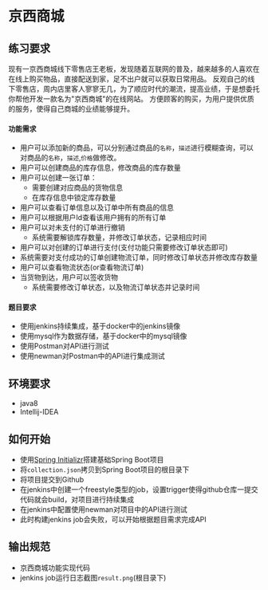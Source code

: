 # 京西商城

## 练习要求
现有一京西商城线下零售店王老板，发现随着互联网的普及，越来越多的人喜欢在在线上购买物品，直接配送到家，足不出户就可以获取日常用品。
反观自己的线下零售店，周内店里客人寥寥无几，为了顺应时代的潮流，提高业绩，于是想委托你帮他开发一款名为"京西商城"的在线网站。
方便顾客的购买，为用户提供优质的服务，使得自己商城的业绩能够提升。

#### 功能需求
- 用户可以添加新的商品，可以分别通过商品的`名称`，`描述`进行模糊查询，可以对商品的`名称`，`描述`,`价格`做修改。
- 用户可以创建商品的库存信息，修改商品的库存数量
- 用户可以创建一张订单：
  - 需要创建对应商品的货物信息
  - 在库存信息中锁定库存数量
- 用户可以查看订单信息以及订单中所有商品的信息 
- 用户可以根据用户Id查看该用户拥有的所有订单
- 用户可以对未支付的订单进行撤销
  - 系统需要解锁库存数量，并修改订单状态，记录相应时间
- 用户可以对创建的订单进行支付(支付功能只需要修改订单状态即可)
- 系统需要对支付成功的订单创建物流订单，同时修改订单状态并修改库存数量
- 用户可以查看物流状态(or查看物流订单)
- 当货物到达，用户可以签收货物
  - 系统需要修改订单状态，以及物流订单状态并记录时间

  
#### 题目要求
- 使用jenkins持续集成，基于docker中的jenkins镜像
- 使用mysql作为数据存储，基于docker中的mysql镜像
- 使用Postman对API进行测试
- 使用newman对Postman中的API进行集成测试


## 环境要求
- java8
- Intellij-IDEA

## 如何开始
- 使用[Spring Initializr](https://start.spring.io/)搭建基础Spring Boot项目
- 将`collection.json`拷贝到Spring Boot项目的根目录下
- 将项目提交到Github
- 在jenkins中创建一个freestyle类型的job，设置trigger使得github仓库一提交代码就会build，对项目进行持续集成
- 在jenkins中配置使用newman对项目中的API进行测试
- 此时构建jenkins job会失败，可以开始根据题目需求完成API

## 输出规范
- 京西商城功能实现代码
- jenkins job运行日志截图`result.png`(根目录下)
